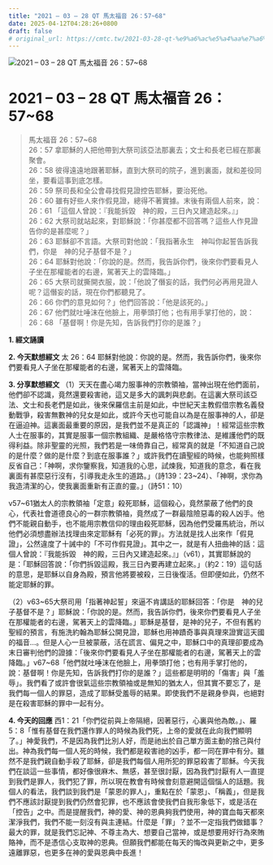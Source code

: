 ```yaml
---
title: "2021 – 03 – 28 QT 馬太福音 26：57~68"
date: 2025-04-12T04:28:26+0800
draft: false
# original_url: https://cmtc.tw/2021-03-28-qt-%e9%a6%ac%e5%a4%aa%e7%a6%8f%e9%9f%b3-26%ef%bc%9a5768
---
```


![2021 – 03 – 28 QT 馬太福音 26：57\~68](/images/qt.jpg   "2021 – 03 – 28 QT 馬太福音 26：57\~68")

# 2021 – 03 – 28 QT 馬太福音 26：57\~68

> 馬太福音 26：57\~68  
> 26：57 拿耶穌的人把他帶到大祭司該亞法那裏去；文士和長老已經在那裏聚會。  
> 26：58 彼得遠遠地跟著耶穌，直到大祭司的院子，進到裏面，就和差役同坐，要看這事到底怎樣。  
> 26：59 祭司長和全公會尋找假見證控告耶穌，要治死他。  
> 26：60 雖有好些人來作假見證，總得不著實據。末後有兩個人前來，說：  
> 26：61 「這個人曾說：『我能拆毀　神的殿，三日內又建造起來。』」  
> 26：62 大祭司就站起來，對耶穌說：「你甚麼都不回答嗎？這些人作見證告你的是甚麼呢？」  
> 26：63 耶穌卻不言語。大祭司對他說：「我指著永生　神叫你起誓告訴我們，你是　神的兒子基督不是？」  
> 26：64 耶穌對他說：「你說的是。然而，我告訴你們，後來你們要看見人子坐在那權能者的右邊，駕著天上的雲降臨。」  
> 26：65 大祭司就撕開衣服，說：「他說了僭妄的話，我們何必再用見證人呢？這僭妄的話，現在你們都聽見了。  
> 26：66 你們的意見如何？」他們回答說：「他是該死的。」  
> 26：67 他們就吐唾沫在他臉上，用拳頭打他；也有用手掌打他的，說：  
> 26：68 「基督啊！你是先知，告訴我們打你的是誰？」

**1. 經文誦讀**

**2.  今天默想經文**
太 26：64 耶穌對他說：你說的是。然而，我告訴你們，後來你們要看見人子坐在那權能者的右邊，駕著天上的雲降臨。

**3. 分享默想經文**
（1）天天在盡心竭力服事神的宗教領袖，當神出現在他們面前，他們卻不認識，竟然還要殺害祂，這又是多大的諷刺與悲劇。在這裏大祭司該亞法、文士和長老們是如此，後來保羅信主前是如此，中世紀天主教假借宗教名義發動戰爭，殺害無數神的兒女是如此，或許今天也可能自以為是在服事神的人，卻是在逼迫神。這裏面最重要的原因，是我們並不是真正的「認識神」！經常這些宗教人士在服事的，其實是服事一個宗教組織、是嚴格恪守宗教律法、是維護他們的既得利益。除非聖靈的光照，我們若是一味倚靠自己，經常真的就是「不知道自己說的是什麼？做的是什麼？到底在服事誰？」或許我們在讀聖經的時候，也能夠照樣反省自己：「神啊，求你鑒察我，知道我的心思，試煉我，知道我的意念，看在我裏面有甚麼惡行沒有，引導我走永生的道路。」（詩139：23\~24）、「神啊，求你為我造清潔的心，使我裏面重新有正直的靈。」（詩51：10）

v57\~61猶太人的宗教領袖「定意」殺死耶穌，這個殺心，竟然蒙蔽了他們的良心，代表社會道德良心的一群宗教領袖，竟然成了一群最陰險惡毒的殺人凶手。他們不能親自動手，也不能用宗教信仰的理由殺死耶穌，因為他們受羅馬統治，所以他們必須想盡辦法找理由來定耶穌有「必死的罪」。方法就是找人出來作「假見證」，公然違度了十誡中的「不可作假見證」。其中之一，就是有人扭曲神的話：這個人曾說：『我能拆毀　神的殿，三日內又建造起來。』」（v61），其實耶穌說的是：「耶穌回答說：「你們拆毀這殿，我三日內要再建立起來。」（約2：19）這句話的意思，是耶穌以自身為殿，預言他將要被殺，三日後復活。但即便如此，仍然不能定耶穌的罪。

（2）v63\~65大祭司用「指著神起誓」來逼不肯講話的耶穌回答：「你是　神的兒子基督不是？」耶穌說：「你說的是。然而，我告訴你們，後來你們要看見人子坐在那權能者的右邊，駕著天上的雲降臨。」耶穌是基督，是神的兒子，不但有舊約聖經的預言，有施洗約翰為耶穌公開見證，耶穌也用神蹟奇事與真理來證實這天國的福音…。但是人心一旦被蒙蔽，活在謊言、偏見之中，耶穌口中的真理卻要成為末日審判他們的證據：「後來你們要看見人子坐在那權能者的右邊，駕著天上的雲降臨。」v67\~68「他們就吐唾沫在他臉上，用拳頭打他；也有用手掌打他的，說：基督啊！你是先知，告訴我們打你的是誰？」這些都是明明的「傷害」與「羞辱」。我們看了或許會很氣這些宗教領袖或是無知的猶太人，但其實不要忘了，是我們每一個人的罪惡，造成了耶穌受羞辱的結果。即使我們不是親身參與，也絕對是在殺害耶穌的罪中一起有分。

**4. 今天的回應**
西1：21「你們從前與上帝隔絕，因著惡行，心裏與他為敵。」、羅5：8「惟有基督在我們還作罪人的時候為我們死，上帝的愛就在此向我們顯明了。」神愛我們，不是因為我們比別人好，而是祂出於自己單方面主動的捨己與付出。神為我們每一個人死的時候，我們都是殺害祂的凶手，都一同在罪中有分。雖然不是我們親自動手殺了耶穌，卻是我們每個人用所犯的罪惡殺害了耶穌。今天我們在談這一些事情，都好像很麻木、無感，甚至很討厭，因為我們討厭有人一直提到我們是罪人，我們犯了罪，所以現在教會有時候會刻意避開這個惱人的話題。我個人的看法，我們談到我們是「蒙恩的罪人」，重點在於「蒙恩」、「稱義」，但是我們不應該討厭提到我們仍然會犯罪，也不應該會使我們自我形象低下，或是活在「控告」之中。而是提醒我們，神的愛、神的恩典夠我們使用，神的寶血每天都來潔淨我們，我們不能一刻沒有與主連結。什麼是「罪」？並不一定指我們做錯事？最大的罪，就是我們忘記神、不尊主為大、想要自己當神，或是想要用好行為來賄賂神，而不是憑信心支取神的恩典。但願我們都能在每天的悔改與更新之中，更多遠離罪惡，也更多在神的愛與恩典中長進！
